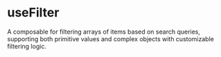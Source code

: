 # useFilter

A composable for filtering arrays of items based on search queries, supporting both primitive values and complex objects with customizable filtering logic.
